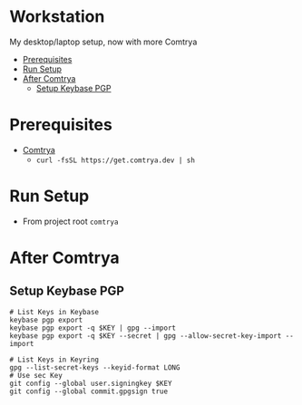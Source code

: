 # Workstation <!-- omit in toc -->
My desktop/laptop setup, now with more Comtrya

- [Prerequisites](#prerequisites)
- [Run Setup](#run-setup)
- [After Comtrya](#after-comtrya)
  - [Setup Keybase PGP](#setup-keybase-pgp)

# Prerequisites
- [Comtrya](https://github.com/comtrya/comtrya)
  - `curl -fsSL https://get.comtrya.dev | sh`


# Run Setup
- From project root `comtrya`

# After Comtrya
## Setup Keybase PGP
```
# List Keys in Keybase
keybase pgp export
keybase pgp export -q $KEY | gpg --import
keybase pgp export -q $KEY --secret | gpg --allow-secret-key-import --import

# List Keys in Keyring
gpg --list-secret-keys --keyid-format LONG
# Use sec Key
git config --global user.signingkey $KEY
git config --global commit.gpgsign true
```